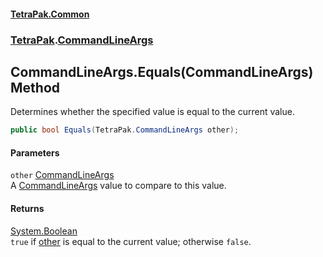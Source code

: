 #### [TetraPak.Common](index.md 'index')
### [TetraPak](TetraPak.md 'TetraPak').[CommandLineArgs](TetraPak_CommandLineArgs.md 'TetraPak.CommandLineArgs')
## CommandLineArgs.Equals(CommandLineArgs) Method
Determines whether the specified value is equal to the current value.  
```csharp
public bool Equals(TetraPak.CommandLineArgs other);
```
#### Parameters
<a name='TetraPak_CommandLineArgs_Equals(TetraPak_CommandLineArgs)_other'></a>
`other` [CommandLineArgs](TetraPak_CommandLineArgs.md 'TetraPak.CommandLineArgs')  
A [CommandLineArgs](TetraPak_CommandLineArgs.md 'TetraPak.CommandLineArgs') value to compare to this value.  
  
#### Returns
[System.Boolean](https://docs.microsoft.com/en-us/dotnet/api/System.Boolean 'System.Boolean')  
`true` if [other](TetraPak_CommandLineArgs_Equals(TetraPak_CommandLineArgs).md#TetraPak_CommandLineArgs_Equals(TetraPak_CommandLineArgs)_other 'TetraPak.CommandLineArgs.Equals(TetraPak.CommandLineArgs).other') is equal to the current value; otherwise `false`.  
            
